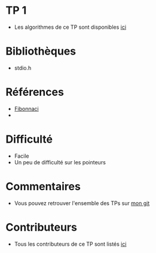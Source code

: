 # TP 1
* Les algorithmes de ce TP sont disponibles [ici](./src)

# Bibliothèques
* stdio.h

# Références
* [Fibonnaci](https://www.programiz.com/c-programming/examples/fibonacci-series)
*

# Difficulté
* Facile
* Un peu de difficulté sur les pointeurs

# Commentaires
* Vous pouvez retrouver l'ensemble des TPs sur [mon git](https://github.com/Guyot-M?tab=repositories)

# Contributeurs
* Tous les contributeurs de ce TP sont listés [ici](./CONTRIBUTORS.md)